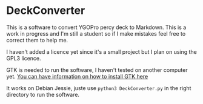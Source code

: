 DeckConverter
=============

This is a software to convert YGOPro percy deck to Markdown.
This is a work in progress and I'm still a student so if I make mistakes feel
free to correct them to help me.

I haven't added a licence yet since it's a small project but I plan on using
the GPL3 licence.

GTK is needed to run the software, I haven't tested on another computer yet.
[You can have information on how to install GTK here](http://python-gtk-3-tutorial.readthedocs.org/en/latest/install.html)

It works on Debian Jessie, juste use `python3 DeckConverter.py` in the right
directory to run the software.